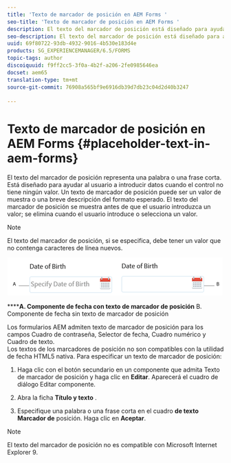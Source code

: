 ```yaml
---
title: 'Texto de marcador de posición en AEM Forms '
seo-title: 'Texto de marcador de posición en AEM Forms '
description: El texto del marcador de posición está diseñado para ayudar al usuario a introducir datos cuando el control no tiene ningún valor. Podría ser un valor de muestra o una breve descripción del formato esperado.
seo-description: El texto del marcador de posición está diseñado para ayudar al usuario a introducir datos cuando el control no tiene ningún valor. Podría ser un valor de muestra o una breve descripción del formato esperado.
uuid: 69f80722-93db-4932-9016-4b530e183d4e
products: SG_EXPERIENCEMANAGER/6.5/FORMS
topic-tags: author
discoiquuid: f9ff2cc5-3f0a-4b2f-a206-2fe0985646ea
docset: aem65
translation-type: tm+mt
source-git-commit: 76908a565bf9e6916db39d7db23c04d2d40b3247

---
```



# Texto de marcador de posición en AEM Forms {#placeholder-text-in-aem-forms}

El texto del marcador de posición representa una palabra o una frase corta. Está diseñado para ayudar al usuario a introducir datos cuando el control no tiene ningún valor. Un texto de marcador de posición puede ser un valor de muestra o una breve descripción del formato esperado. El texto del marcador de posición se muestra antes de que el usuario introduzca un valor; se elimina cuando el usuario introduce o selecciona un valor.

>[!NOTE]
>
>El texto del marcador de posición, si se especifica, debe tener un valor que no contenga caracteres de línea nuevos.

![Componente de fecha con y sin texto de marcador de posición](assets/dat-picker-place-holder-text.png)

******A. Componente de fecha con texto de marcador de posición** B. Componente de fecha sin texto de marcador de posición

Los formularios AEM admiten texto de marcador de posición para los campos Cuadro de contraseña, Selector de fecha, Cuadro numérico y Cuadro de texto.\
Los textos de los marcadores de posición no son compatibles con la utilidad de fecha HTML5 nativa. Para especificar un texto de marcador de posición:

1. Haga clic con el botón secundario en un componente que admita Texto de marcador de posición y haga clic en **Editar**. Aparecerá el cuadro de diálogo Editar componente.

1. Abra la ficha **Título y texto** .
1. Especifique una palabra o una frase corta en el cuadro **de texto Marcador de** posición. Haga clic en **Aceptar**.

>[!NOTE]
>
>El texto del marcador de posición no es compatible con Microsoft Internet Explorer 9.

